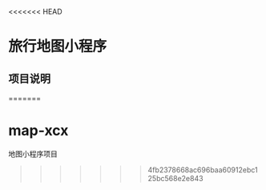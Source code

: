 <<<<<<< HEAD
# 旅行地图小程序

## 项目说明
=======
# map-xcx
地图小程序项目
>>>>>>> 4fb2378668ac696baa60912ebc125bc568e2e843
